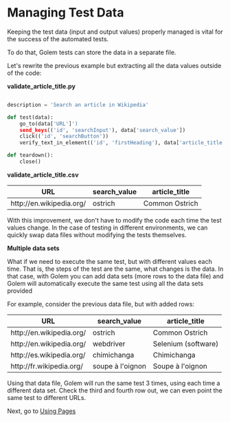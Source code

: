 Managing Test Data
==================================================

Keeping the test data (input and output values) properly managed is vital for the success of the automated tests.

To do that, Golem tests can store the data in a separate file.

Let's rewrite the previous example but extracting all the data values outside of the code:

**validate_article_title.py**
```python

description = 'Search an article in Wikipedia'

def test(data):
    go_to(data['URL']')
    send_keys(('id', 'searchInput'), data['search_value'])
    click(('id', 'searchButton'))
    verify_text_in_element(('id', 'firstHeading'), data['article_title'])

def teardown():
    close()

```

**validate_article_title.csv**

<table>
    <thead>
        <tr>
            <th>URL</th>
            <th>search_value</th>
            <th>article_title</th>
        </tr>
    </thead>
    <tbody>
        <tr>
            <td>http://en.wikipedia.org/</td>
            <td>ostrich</td>
            <td>Common Ostrich</td>
        </tr>
    </tbody>
</table>



With this improvement, we don't have to modify the code each time the test values change. In the case of testing in different environments, we can quickly swap data files without modifying the tests themselves.


**Multiple data sets**

What if we need to execute the same test, but with different values each time. That is, the steps of the test are the same, what changes is the data. In that case, with Golem you can add data sets (more rows to the data file) and Golem will automatically execute the same test using all the data sets provided


For example, consider the previous data file, but with added rows:

<table>
    <thead>
        <tr>
            <th>URL</th>
            <th>search_value</th>
            <th>article_title</th>
        </tr>
    </thead>
    <tbody>
        <tr>
            <td>http://en.wikipedia.org/</td>
            <td>ostrich</td>
            <td>Common Ostrich</td>
        </tr>
        <tr>
            <td>http://en.wikipedia.org/</td>
            <td>webdriver</td>
            <td>Selenium (software)</td>
        </tr>
        <tr>
            <td>http://es.wikipedia.org/</td>
            <td>chimichanga</td>
            <td>Chimichanga</td>
        </tr>
        <tr>
            <td>http://fr.wikipedia.org/</td>
            <td>soupe à l'oignon</td>
            <td>Soupe à l'oignon</td>
        </tr>
    </tbody>
</table>

Using that data file, Golem will run the same test 3 times, using each time a different data set. Check the third and fourth row out, we can even point the same test to different URLs.


Next, go to [Using Pages](using-pages.html)
